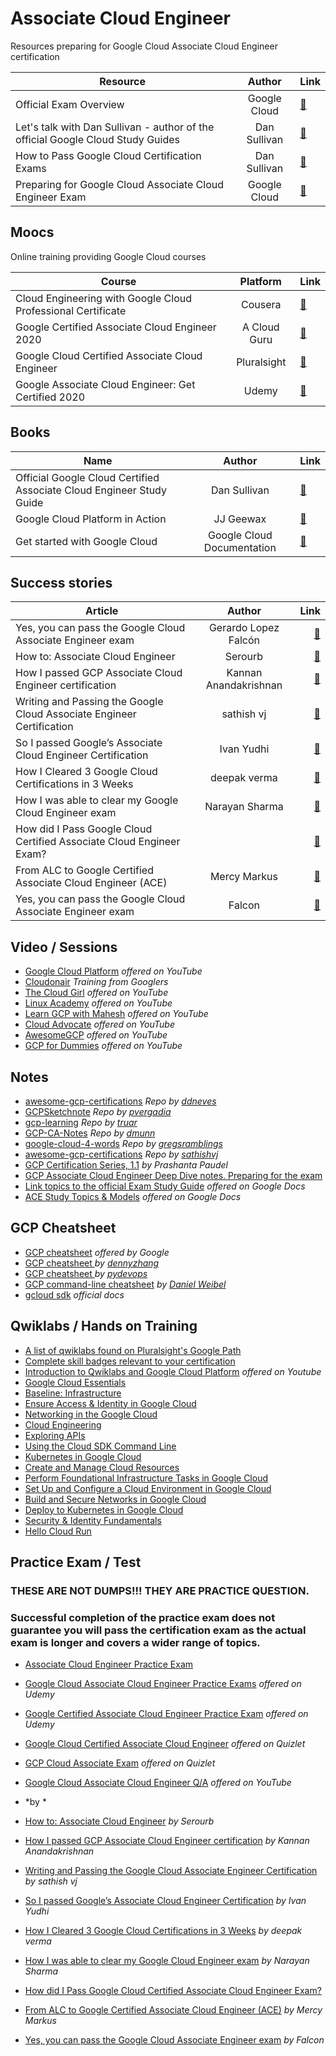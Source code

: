 


# Associate Cloud Engineer 

Resources preparing for Google Cloud Associate Cloud Engineer certification

| Resource        | Author           | Link |
| ------------- |:-------------:| -----|
| Official Exam Overview      | Google Cloud  | [:link:](https://cloud.google.com/certification/cloud-engineer) |
| Let's talk with Dan Sullivan - author of the official Google Cloud Study Guides     | Dan Sullivan     |   [:link:](https://www.youtube.com/watch?v=QOJGZqZdRS8) |
| How to Pass Google Cloud Certification Exams | Dan Sullivan       |    [:link:](https://www.udemy.com/course/how-to-pass-google-cloud-certification-exams/) |
| Preparing for Google Cloud Associate Cloud Engineer Exam | Google Cloud       |    [:link:](https://www.youtube.com/watch?v=RbIbS0YMFs4) |

## Moocs

Online training providing Google Cloud courses 

| Course        | Platform          | Link  |
| ------------- |:-------------:| ----- |
| Cloud Engineering with Google Cloud Professional Certificate      | Cousera | [:link:](https://www.coursera.org/professional-certificates/cloud-engineering-gcp)|
| Google Certified Associate Cloud Engineer 2020    | A Cloud Guru     |   [:link:](https://acloudguru.com/course/google-certified-associate-cloud-engineer) |
| Google Cloud Certified Associate Cloud Engineer | Pluralsight      |    [:link:](https://www.pluralsight.com/paths/cloud-engineering-with-google-cloud) |
| Google Associate Cloud Engineer: Get Certified 2020 | Udemy       |    [:link:](https://www.udemy.com/course/google-certified-associate-cloud-engineer-2019-prep-course/learn/lecture/16602228#overview) |
 
## Books 

| Name        | Author          | Link |
| ------------- |:-------------:| ----- |
| Official Google Cloud Certified Associate Cloud Engineer Study Guide      | Dan Sullivan |  [:link:](https://www.amazon.com/Google-Cloud-Certified-Associate-Engineer/dp/1119564417/ref=pd_sbs_2?pd_rd_w=Cg7OZ&pf_rd_p=3ec6a47e-bf65-49f8-80f7-0d7c7c7ce2ca&pf_rd_r=9V8SSQZXJVMR7CKMVV04&pd_rd_r=05bff939-9f7f-49f8-9991-3bb6a8b22f61&pd_rd_wg=9UqL0&pd_rd_i=1119564417&psc=1) |
| Google Cloud Platform in Action     | JJ Geewax     |   [:link:](https://www.amazon.com/Google-Cloud-Platform-Action-Geewax/dp/1617293520) |
| Get started with Google Cloud | Google Cloud Documentation      |  [:link:](https://cloud.google.com/docs) |

## Success stories

| Article        | Author           | Link  |
| ------------- |:-------------:| -----:|
| Yes, you can pass the Google Cloud Associate Engineer exam      | Gerardo Lopez Falcón | [:link:](https://medium.com/google-developer-experts/yes-you-can-pass-the-google-cloud-associate-engineer-exam-e4468a7bcf7d) |
| How to: Associate Cloud Engineer      | Serourb      |   [:link:](https://medium.com/@serourb/how-to-associate-cloud-engineer-41b8ae339e80) |
| How I passed GCP Associate Cloud Engineer certification | Kannan Anandakrishnan      |    [:link:](https://medium.com/@kannan_ak/how-i-passed-gcp-associate-cloud-engineer-certification-86b11b333183) |
| Writing and Passing the Google Cloud Associate Engineer Certification | sathish vj      |    [:link:](https://medium.com/@sathishvj/writing-and-passing-the-google-cloud-associate-engineer-certification-a60c2f6d99c2) |
| So I passed Google’s Associate Cloud Engineer Certification | Ivan Yudhi      |    [:link:](https://medium.com/@IvanYudhi/so-i-passed-googles-associate-cloud-engineer-certification-813bdf30d273) |
| How I Cleared 3 Google Cloud Certifications in 3 Weeks | deepak verma     |    [:link:](https://medium.com/@yesdeepakverma/how-i-cleared-all-3-google-cloud-certifications-in-3-weeks-f5591aa22572) |
| How I was able to clear my Google Cloud Engineer exam | Narayan Sharma      |    [:link:](https://medium.com/@narayansharma91/how-i-was-able-to-clear-my-google-cloud-engineer-exam-c8553835fbb0) |
| How did I Pass Google Cloud Certified Associate Cloud Engineer Exam? |       |    [:link:](https://www.whizlabs.com/blog/google-cloud-certified-associate-cloud-engineer-exam-review/) |
| From ALC to Google Certified Associate Cloud Engineer (ACE) | Mercy Markus      |    [:link:](https://medium.com/@MercyMarkus/from-alc-to-google-certified-associate-cloud-engineer-b7e5707f9bf0) |
| Yes, you can pass the Google Cloud Associate Engineer exam | Falcon      |    [:link:](https://dev.to/gelopfalcon/yes-you-can-pass-the-google-cloud-associate-engineer-exam-e20) |







  ## Video / Sessions
  
  * [Google Cloud Platform](https://www.youtube.com/user/googlecloudplatform) *offered on YouTube*
  * [Cloudonair](https://cloudonair.withgoogle.com/) *Training from Googlers*
  * [The Cloud Girl](https://www.youtube.com/c/priyankavergadia/videos) *offered on YouTube*
  * [Linux Academy](https://www.youtube.com/user/pineheadtv/search?query=cloud) *offered on YouTube*
  * [Learn GCP with Mahesh](https://www.youtube.com/channel/UCL8vwy2jhEtQrC-Rx6qzCZg/videos) *offered on YouTube*
  * [Cloud Advocate](https://www.youtube.com/channel/UCjfE5EmNU1kyf1wwrtYlnGQ) *offered on YouTube*
  * [AwesomeGCP](https://www.youtube.com/channel/UCIGDDqu5DzlaaC4XzXj_4-A) *offered on YouTube*
  * [GCP for Dummies](https://www.youtube.com/channel/UCLqm0JFu9oqh_PccDg3mU0g) *offered on YouTube*
  
  
  ## Notes
  
  * [awesome-gcp-certifications](https://github.com/ddneves/awesome-gcp-certifications#Google-Cloud---Associate-Cloud-Engineer) *Repo by [ddneves](https://github.com/ddneves)*
  * [GCPSketchnote](https://github.com/priyankavergadia/GCPSketchnote?_lrsc=cabfae46-9c53-4921-86a2-0d2624c0cb78) *Repo by [
pvergadia](https://github.com/priyankavergadia)*
  * [gcp-learning](https://github.com/truar/gcp-learning) *Repo by [truar](https://github.com/truar)*
  * [GCP-CA-Notes](https://gist.github.com/dmunn/9874418f620b8aaf91d12507a91563ad) *Repo by [dmunn](https://gist.github.com/dmunn)*
  * [google-cloud-4-words](https://github.com/gregsramblings/google-cloud-4-words) *Repo by [gregsramblings](https://github.com/gregsramblings)*
  * [awesome-gcp-certifications](https://github.com/sathishvj/awesome-gcp-certifications/blob/master/associate-cloud-engineer.md) *Repo by [sathishvj](https://github.com/sathishvj)*
  * [GCP Certification Series, 1.1](https://medium.com/@prashantapaudel/gcp-certification-series-1-1-15cf8117f610) *by Prashanta Paudel*
  * [GCP Associate Cloud Engineer Deep Dive notes. Preparing for the exam](https://myblockchainexperts.org/2019/09/27/gcp-associate-cloud-engineer-deep-dive-notes-preparing-for-the-exam/)
* [Link topics to the official Exam Study Guide](https://docs.google.com/document/d/1u6pXBiGMYj7ZLBN21x6jap11rG6gWk7n210hNnUzrkI/edit) *offered on Google Docs*
* [ACE Study Topics & Models](https://docs.google.com/document/d/1if7Bbzrui1r-RaPO8ikwvcyg7Cv9sIFFZuE_fZP-9xE/edit#heading=h.n2bowj9d4vqj) *offered on Google Docs*


## GCP Cheatsheet

* [GCP cheatsheet](https://cloud.google.com/blog/products/management-tools/new-gcloud-cheat-sheet-available) *offered by Google*
* [GCP cheatsheet
](https://cheatsheet.dennyzhang.com/cheatsheet-gcp-a4) *by [dennyzhang](https://github.com/dennyzhang)*
* [GCP cheatsheet
](https://gist.github.com/pydevops/cffbd3c694d599c6ca18342d3625af97#012-app-engine) *by [pydevops](https://gist.github.com/pydevops)*
* [GCP command-line cheatsheet](https://itnext.io/gcp-command-line-cheatsheet-5e4434ca2c84#d8b9) *by [Daniel Weibel](https://itnext.io/@weibeld)*
* [gcloud sdk](https://cloud.google.com/sdk/gcloud/reference) *official docs*

 ## Qwiklabs / Hands on Training 
 
 
 * [A list of qwiklabs found on Pluralsight's Google Path](https://github.com/kibablu/PluralsightQwikLabs)
 * [Complete skill badges relevant to your certification](https://go.qwiklabs.com/certification)
 * [Introduction to Qwiklabs and Google Cloud Platform](https://www.youtube.com/watch?v=SXNcIDviJsM) *offered on Youtube*
* [Google Cloud Essentials](https://www.qwiklabs.com/quests/23?catalog_rank=%7B%22rank%22%3A1%2C%22num_filters%22%3A0%2C%22has_search%22%3Atrue%7D&search_id=5873288)
 * [Baseline: Infrastructure
](https://www.qwiklabs.com/quests/33?catalog_rank=%7B%22rank%22%3A1%2C%22num_filters%22%3A0%2C%22has_search%22%3Atrue%7D&search_id=5873251)
* [Ensure Access & Identity in Google Cloud](https://www.qwiklabs.com/quests/150)
* [Networking in the Google Cloud](https://www.qwiklabs.com/quests/31?catalog_rank=%7B%22rank%22%3A1%2C%22num_filters%22%3A0%2C%22has_search%22%3Atrue%7D&search_id=6078607)
* [Cloud Engineering
](https://www.qwiklabs.com/quests/66?catalog_rank=%7B%22rank%22%3A1%2C%22num_filters%22%3A0%2C%22has_search%22%3Atrue%7D&search_id=5873277)
* [Exploring APIs](https://www.qwiklabs.com/quests/54)
* [Using the Cloud SDK Command Line](https://www.qwiklabs.com/quests/95)
* [Kubernetes in Google Cloud
](https://www.qwiklabs.com/quests/29?catalog_rank=%7B%22rank%22%3A1%2C%22num_filters%22%3A0%2C%22has_search%22%3Atrue%7D&search_id=5873318)
* [Create and Manage Cloud Resources](https://google.qwiklabs.com/quests/120?utm_source=google&utm_medium=website&utm_campaign=certpath-ace)
* [Perform Foundational Infrastructure Tasks in Google Cloud](https://google.qwiklabs.com/quests/118?utm_source=google&utm_medium=website&utm_campaign=certpath-ace)
* [Set Up and Configure a Cloud Environment in Google Cloud](https://google.qwiklabs.com/quests/119?utm_source=google&utm_medium=website&utm_campaign=certpath-ace)
* [Build and Secure Networks in Google Cloud](https://google.qwiklabs.com/quests/128?utm_source=google&utm_medium=website&utm_campaign=certpath-ace)
* [Deploy to Kubernetes in Google Cloud](https://google.qwiklabs.com/quests/116?utm_source=google&utm_medium=website&utm_campaign=certpath-ace)
* [Security & Identity Fundamentals](https://www.qwiklabs.com/quests/40)
* [Hello Cloud Run](https://www.qwiklabs.com/focuses/5162?catalog_rank=%7B%22rank%22%3A1%2C%22num_filters%22%3A0%2C%22has_search%22%3Atrue%7D&parent=catalog&search_id=6078620)


##  Practice Exam / Test

### THESE ARE NOT DUMPS!!! THEY ARE PRACTICE QUESTION. 

### Successful completion of the practice exam does not guarantee you will pass the certification exam as the actual exam is longer and covers a wider range of topics.

* [Associate Cloud Engineer Practice Exam](https://docs.google.com/forms/d/e/1FAIpQLSfexWKtXT2OSFJ-obA4iT3GmzgiOCGvjrT9OfxilWC1yPtmfQ/viewform)
* [Google Cloud Associate Cloud Engineer Practice Exams](https://www.udemy.com/course/google-cloud-associate-cloud-engineer-practice-examspractice-exams/) *offered on Udemy*
* [Google Certified Associate Cloud Engineer Practice Exam](https://www.udemy.com/course/google-certified-associate-cloud-engineer-practice-exam-d/) *offered on Udemy*
* [Google Cloud Certified Associate Cloud Engineer](https://quizlet.com/328524759/google-cloud-certified-associate-cloud-engineer-flash-cards/) *offered on Quizlet*
* [GCP Cloud Associate Exam](https://quizlet.com/363585408/gcp-cloud-associate-exam-flash-cards/) *offered on Quizlet*
* [Google Cloud Associate Cloud Engineer Q/A](https://www.youtube.com/playlist?list=PLQMsfKRZZviRwqJwNmh1eAWnRMvlrk40x) *offered on YouTube*




* [](https://medium.com/google-developer-experts/yes-you-can-pass-the-google-cloud-associate-engineer-exam-e4468a7bcf7d) *by *
* [How to: Associate Cloud Engineer](https://medium.com/@serourb/how-to-associate-cloud-engineer-41b8ae339e80) *by Serourb*
* [How I passed GCP Associate Cloud Engineer certification](https://medium.com/@kannan_ak/how-i-passed-gcp-associate-cloud-engineer-certification-86b11b333183) *by Kannan Anandakrishnan*
* [Writing and Passing the Google Cloud Associate Engineer Certification](https://medium.com/@sathishvj/writing-and-passing-the-google-cloud-associate-engineer-certification-a60c2f6d99c2) *by sathish vj*
* [So I passed Google’s Associate Cloud Engineer Certification](https://medium.com/@IvanYudhi/so-i-passed-googles-associate-cloud-engineer-certification-813bdf30d273) *by Ivan Yudhi*
* [How I Cleared 3 Google Cloud Certifications in 3 Weeks](https://medium.com/@yesdeepakverma/how-i-cleared-all-3-google-cloud-certifications-in-3-weeks-f5591aa22572) *by deepak verma*
* [How I was able to clear my Google Cloud Engineer exam](https://medium.com/@narayansharma91/how-i-was-able-to-clear-my-google-cloud-engineer-exam-c8553835fbb0) *by Narayan Sharma*
* [How did I Pass Google Cloud Certified Associate Cloud Engineer Exam?](https://www.whizlabs.com/blog/google-cloud-certified-associate-cloud-engineer-exam-review/)
* [From ALC to Google Certified Associate Cloud Engineer (ACE)](https://medium.com/@MercyMarkus/from-alc-to-google-certified-associate-cloud-engineer-b7e5707f9bf0) *by Mercy Markus*
* [Yes, you can pass the Google Cloud Associate Engineer exam](https://dev.to/gelopfalcon/yes-you-can-pass-the-google-cloud-associate-engineer-exam-e20) *by Falcon*

